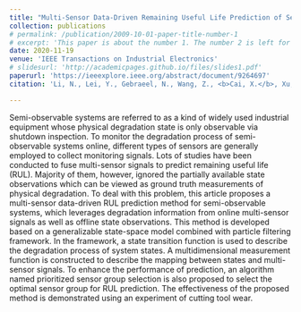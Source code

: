 ```yaml
---
title: "Multi-Sensor Data-Driven Remaining Useful Life Prediction of Semi-Observable Systems"
collection: publications
# permalink: /publication/2009-10-01-paper-title-number-1
# excerpt: 'This paper is about the number 1. The number 2 is left for future work.'
date: 2020-11-19
venue: 'IEEE Transactions on Industrial Electronics'
# slidesurl: 'http://academicpages.github.io/files/slides1.pdf'
paperurl: 'https://ieeexplore.ieee.org/abstract/document/9264697'
citation: 'Li, N., Lei, Y., Gebraeel, N., Wang, Z., <b>Cai, X.</b>, Xu, P., & Wang, B. (2020). Multi-sensor data-driven remaining useful life prediction of semi-observable systems. <i>IEEE Transactions on Industrial Electronics</i>, 68(11), 11482-11491.'

---
```


Semi-observable systems are referred to as a kind of widely used industrial equipment whose physical degradation state is only observable via shutdown inspection. To monitor the degradation process of semi-observable systems online, different types of sensors are generally employed to collect monitoring signals. Lots of studies have been conducted to fuse multi-sensor signals to predict remaining useful life (RUL). Majority of them, however, ignored the partially available state observations which can be viewed as ground truth measurements of physical degradation. To deal with this problem, this article proposes a multi-sensor data-driven RUL prediction method for semi-observable systems, which leverages degradation information from online multi-sensor signals as well as offline state observations. This method is developed based on a generalizable state-space model combined with particle filtering framework. In the framework, a state transition function is used to describe the degradation process of system states. A multidimensional measurement function is constructed to describe the mapping between states and multi-sensor signals. To enhance the performance of prediction, an algorithm named prioritized sensor group selection is also proposed to select the optimal sensor group for RUL prediction. The effectiveness of the proposed method is demonstrated using an experiment of cutting tool wear.
